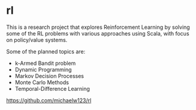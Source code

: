 # rl
This is a research project that explores Reinforcement Learning by solving some of the RL problems with various approaches using Scala, with focus on policy/value systems.

Some of the planned topics are:
* k-Armed Bandit problem
* Dynamic Programming 
* Markov Decision Processes
* Monte Carlo Methods
* Temporal-Difference Learning


https://github.com/michaelw123/rl
